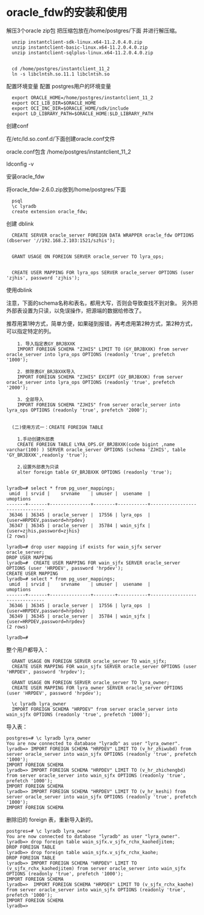 # oracle_fdw的安装和使用

解压3个oracle zip包  把压缩包放在/home/postgres/下面  并进行解压缩。
  
```
  unzip instantclient-sdk-linux.x64-11.2.0.4.0.zip   unzip instantclient-basic-linux.x64-11.2.0.4.0.zip   unzip instantclient-sqlplus-linux.x64-11.2.0.4.0.zip 
```

```
    cd /home/postgres/instantclient_11_2  ln -s libclntsh.so.11.1 libclntsh.so
```

配置环境变量
  配置 postgres用户的环境变量
  
```
  export ORACLE_HOME=/home/postgres/instantclient_11_2  export OCI_LIB_DIR=$ORACLE_HOME  export OCI_INC_DIR=$ORACLE_HOME/sdk/include  export LD_LIBRARY_PATH=$ORACLE_HOME:$LD_LIBRARY_PATH
```

创建conf  在/etc/ld.so.conf.d/下面创建oracle.conf文件  oracle.conf包含  /home/postgres/instantclient_11_2
  
   ldconfig -v 
   
安装oracle_fdw      
将oracle_fdw-2.6.0.zip放到/home/postgres/下面```
  psql  \c lyradb  create extension oracle_fdw;
```

创建 dblink

```
  CREATE SERVER oracle_server FOREIGN DATA WRAPPER oracle_fdw OPTIONS (dbserver '//192.168.2.103:1521/szhis');      GRANT USAGE ON FOREIGN SERVER oracle_server TO lyra_ops;      CREATE USER MAPPING FOR lyra_ops SERVER oracle_server OPTIONS (user 'zjhis', password 'zjhis');
```

使用dblink注意，下面的schema名称和表名，都用大写，否则会导致查找不到对象。另外把外部表设置为只读，以免误操作，把源端的数据给修改了。推荐用第1种方式，简单方便，如果碰到报错，再考虑用第2种方式，第2种方式，可以指定特定的列。

```
    1. 导入指定表GY_BRJBXXK    IMPORT FOREIGN SCHEMA "ZJHIS" LIMIT TO (GY_BRJBXXK) from server oracle_server into lyra_ops OPTIONS (readonly 'true', prefetch '1000');        2. 排除表GY_BRJBXXK导入    IMPORT FOREIGN SCHEMA "ZJHIS" EXCEPT (GY_BRJBXXK) from server oracle_server into lyra_ops OPTIONS (readonly 'true', prefetch '2000');        3. 全部导入    IMPORT FOREIGN SCHEMA "ZJHIS" from server oracle_server into lyra_ops OPTIONS (readonly 'true', prefetch '2000');  (二)使用方式一：CREATE FOREIGN TABLE    1.手动创建外部表    CREATE FOREIGN TABLE LYRA_OPS.GY_BRJBXXK(code bigint ,name varchar(100) ) SERVER oracle_server OPTIONS (schema 'ZJHIS', table 'GY_BRJBXXK',readonly 'true');        2.设置外部表为只读    alter foreign table GY_BRJBXXK OPTIONS (readonly 'true');
```



```
lyradb=# select * from pg_user_mappings; umid  | srvid |    srvname    | umuser |  usename  |           umoptions           -------+-------+---------------+--------+-----------+------------------------------- 36346 | 36345 | oracle_server |  17556 | lyra_ops  | {user=HRPDEV,password=hrpdev} 36347 | 36345 | oracle_server |  35784 | wain_sjfx | {user=zjhis,password=zjhis}(2 rows)lyradb=# drop user mapping if exists for wain_sjfx server oracle_server;DROP USER MAPPINGlyradb=#  CREATE USER MAPPING FOR wain_sjfx SERVER oracle_server OPTIONS (user 'HRPDEV', password 'hrpdev');CREATE USER MAPPINGlyradb=# select * from pg_user_mappings; umid  | srvid |    srvname    | umuser |  usename  |           umoptions           -------+-------+---------------+--------+-----------+------------------------------- 36346 | 36345 | oracle_server |  17556 | lyra_ops  | {user=HRPDEV,password=hrpdev} 36349 | 36345 | oracle_server |  35784 | wain_sjfx | {user=HRPDEV,password=hrpdev}(2 rows)lyradb=# 
```


整个用户都导入：

```
  GRANT USAGE ON FOREIGN SERVER oracle_server TO wain_sjfx;  CREATE USER MAPPING FOR wain_sjfx SERVER oracle_server OPTIONS (user 'HRPDEV', password 'hrpdev');    GRANT USAGE ON FOREIGN SERVER oracle_server TO lyra_owner;  CREATE USER MAPPING FOR lyra_owner SERVER oracle_server OPTIONS (user 'HRPDEV', password 'hrpdev');    \c lyradb lyra_owner  IMPORT FOREIGN SCHEMA "HRPDEV" from server oracle_server into wain_sjfx OPTIONS (readonly 'true', prefetch '1000');
```



导入表：```
postgres=# \c lyradb lyra_ownerYou are now connected to database "lyradb" as user "lyra_owner".lyradb=> IMPORT FOREIGN SCHEMA "HRPDEV" LIMIT TO (v_hr_zhiwubd) from server oracle_server into wain_sjfx OPTIONS (readonly 'true', prefetch '1000');IMPORT FOREIGN SCHEMAlyradb=> IMPORT FOREIGN SCHEMA "HRPDEV" LIMIT TO (v_hr_zhichengbd) from server oracle_server into wain_sjfx OPTIONS (readonly 'true', prefetch '1000');IMPORT FOREIGN SCHEMAlyradb=> IMPORT FOREIGN SCHEMA "HRPDEV" LIMIT TO (v_hr_keshi) from server oracle_server into wain_sjfx OPTIONS (readonly 'true', prefetch '1000');IMPORT FOREIGN SCHEMA
```

删除旧的 foreign 表，重新导入新的。```
postgres=# \c lyradb lyra_ownerYou are now connected to database "lyradb" as user "lyra_owner".lyradb=> drop foreign table wain_sjfx.v_sjfx_rchx_kaohedjitem;DROP FOREIGN TABLElyradb=> drop foreign table wain_sjfx.v_sjfx_rchx_kaohe;DROP FOREIGN TABLElyradb=> IMPORT FOREIGN SCHEMA "HRPDEV" LIMIT TO (v_sjfx_rchx_kaohedjitem) from server oracle_server into wain_sjfx OPTIONS (readonly 'true', prefetch '1000');IMPORT FOREIGN SCHEMAlyradb=>  IMPORT FOREIGN SCHEMA "HRPDEV" LIMIT TO (v_sjfx_rchx_kaohe) from server oracle_server into wain_sjfx OPTIONS (readonly 'true', prefetch '1000');IMPORT FOREIGN SCHEMAlyradb=> 
```
